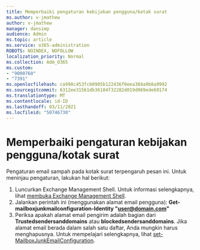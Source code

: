 ```yaml
---
title: Memperbaiki pengaturan kebijakan pengguna/kotak surat
ms.author: v-jmathew
author: v-jmathew
manager: dansimp
audience: Admin
ms.topic: article
ms.service: o365-administration
ROBOTS: NOINDEX, NOFOLLOW
localization_priority: Normal
ms.collection: Adm_O365
ms.custom:
- "9000760"
- "7391"
ms.openlocfilehash: ca998c453fcb0905b122436f0eea384a9b8a9992
ms.sourcegitcommit: 6312ee31561db36104f32282d019d069ede69174
ms.translationtype: MT
ms.contentlocale: id-ID
ms.lasthandoff: 03/11/2021
ms.locfileid: "50746730"
---
```

# <a name="fix-user-policymailbox-settings"></a>Memperbaiki pengaturan kebijakan pengguna/kotak surat

Pengaturan email sampah pada kotak surat terpengaruh pesan ini. Untuk meninjau pengaturan, lakukan hal berikut:

1. Luncurkan Exchange Management Shell. Untuk informasi selengkapnya, lihat [membuka Exchange Management Shell](https://go.microsoft.com/fwlink/?linkid=2101432).
2. Jalankan perintah ini (menggunakan alamat email pengguna):  **Get-mailboxjunkmailconfiguration-Identity "user@domain.com"**
3. Periksa apakah alamat email pengirim adalah bagian dari **Trustedsendersanddomains** atau **blockedsendersanddomains**. Jika alamat email berada dalam salah satu daftar, Anda mungkin harus menghapusnya. Untuk mempelajari selengkapnya, lihat [set-MailboxJunkEmailConfiguration](https://go.microsoft.com/fwlink/?linkid=2101047).
